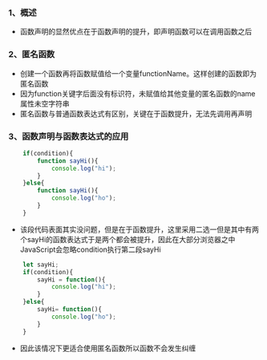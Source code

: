 ### 1、概述
+ 函数声明的显然优点在于函数声明的提升，即声明函数可以在调用函数之后
### 2、匿名函数
+ 创建一个函数再将函数赋值给一个变量functionName。这样创建的函数即为匿名函数
+ 因为function关键字后面没有标识符，未赋值给其他变量的匿名函数的name属性未空字符串
+ 匿名函数与普通函数表达式有区别，关键在于函数提升，无法先调用再声明
### 3、函数声明与函数表达式的应用
```js
	if(condition){
		function sayHi(){
			console.log("hi");
		}
	}else{
		function sayHi(){
			console.log("ho");
		}
	}
```
+ 该段代码表面其实没问题，但是在于函数提升，这里采用二选一但是其中有两个sayHi的函数表达式于是两个都会被提升，因此在大部分浏览器之中JavaScript会忽略condition执行第二段sayHi
```js
	let sayHi;
	if(condition){
		sayHi = function(){
			console.log("hi");
		}
	}else{
		sayHi= function(){
			console.log("ho");
		}
	}
```
+ 因此该情况下更适合使用匿名函数所以函数不会发生纠缠